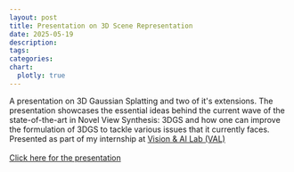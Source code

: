 ```yaml
---
layout: post
title: Presentation on 3D Scene Representation
date: 2025-05-19
description: 
tags: 
categories: 
chart:
  plotly: true
---
```


A presentation on 3D Gaussian Splatting and two of it's extensions. The presentation showcases the essential ideas behind the current wave of the state-of-the-art in Novel View Synthesis: 3DGS and how one can improve the formulation of 3DGS to tackle various issues that it currently faces.
<br>
Presented as part of my internship at <a href="https://val.cds.iisc.ac.in/">Vision & AI Lab (VAL)</a>
<br>
<br>
<a href='../../../assets/pdf/3DGS.pdf' target="_blank" rel="noopener noreferrer" class="float-right">Click here for the presentation</a>